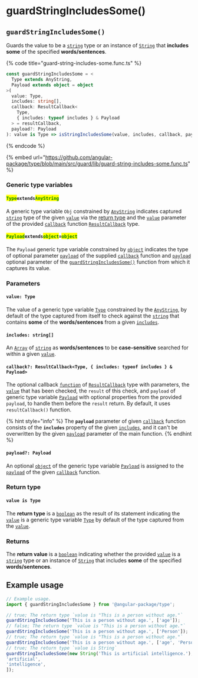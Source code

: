 # guardStringIncludesSome()

## `guardStringIncludesSome()`

Guards the value to be a [`string`](https://developer.mozilla.org/en-US/docs/Web/JavaScript/Reference/Global\_Objects/String) type or an instance of [`String`](https://developer.mozilla.org/en-US/docs/Web/JavaScript/Reference/Global\_Objects/String) that **includes** **some** of the specified **words/sentences**.

{% code title="guard-string-includes-some.func.ts" %}
```typescript
const guardStringIncludesSome = <
  Type extends AnyString,
  Payload extends object = object
>(
  value: Type,
  includes: string[],
  callback: ResultCallback<
    Type,
    { includes: typeof includes } & Payload
  > = resultCallback,
  payload?: Payload
): value is Type => isStringIncludesSome(value, includes, callback, payload);
```
{% endcode %}

{% embed url="https://github.com/angular-package/type/blob/main/src/guard/lib/guard-string-includes-some.func.ts" %}

### Generic type variables

#### <mark style="color:green;">**`Type`**</mark>**`extends`**<mark style="color:green;">**`AnyString`**</mark>

A generic type variable `Obj` constrained by [`AnyString`](../types/anystring.md) indicates captured [`string`](https://www.typescriptlang.org/docs/handbook/basic-types.html#string) type of the given [`value`](guardstringincludessome.md#value-type) via the [return type](guardstringincludessome.md#return-type) and the [`value`](../types/resultcallback.md#value-value) parameter of the provided [`callback`](guardstringincludessome.md#callback-resultcallback-less-than-type-includes-typeof-includes-and-payload-greater-than) function [`ResultCallback`](../types/resultcallback.md) type.

#### <mark style="color:green;">**`Payload`**</mark>**`extends`**<mark style="color:green;">**`object`**</mark>**`=`**<mark style="color:green;">**`object`**</mark>

The `Payload` generic type variable constrained by [`object`](https://www.typescriptlang.org/docs/handbook/basic-types.html#object) indicates the type of optional parameter [`payload`](../types/resultcallback.md#payload-payload) of the supplied [`callback`](guardstringincludessome.md#callback-resultcallback-less-than-type-includes-typeof-includes-and-payload-greater-than) function and [`payload`](guardstringincludessome.md#payload-payload) optional parameter of the [`guardStringIncludesSome()`](guardstringincludessome.md#guardstringincludessome) function from which it captures its value.

### Parameters

#### `value: Type`

The value of a generic type variable [`Type`](guardstringincludessome.md#typeextendsanystring) constrained by the [`AnyString`](../types/anystring.md), by default of the type captured from itself to check against the [`string`](https://developer.mozilla.org/en-US/docs/Web/JavaScript/Reference/Global\_Objects/String) that contains **some** of the **words/sentences** from a given [`includes`](guardstringincludessome.md#includes-string).

#### `includes: string[]`

An [`Array`](https://developer.mozilla.org/en-US/docs/Web/JavaScript/Reference/Global\_Objects/Array) of [`string`](https://developer.mozilla.org/en-US/docs/Web/JavaScript/Reference/Global\_Objects/String) as **words/sentences** to be **case-sensitive** searched for within a given [`value`](guardstringincludessome.md#value-type).

#### `callback?: ResultCallback<Type, { includes: typeof includes } & Payload>`

The optional callback [`function`](https://developer.mozilla.org/en-US/docs/Web/JavaScript/Guide/Functions) of [`ResultCallback`](../types/resultcallback.md) type with parameters, the [`value`](guardstringincludessome.md#value-type) that has been checked, the `result` of this check, and `payload` of generic type variable [`Payload`](guardstringincludessome.md#payloadextendsobject) with optional properties from the provided `payload`, to handle them before the `result` return. By default, it uses `resultCallback()` function.

{% hint style="info" %}
The **`payload`** parameter of given [`callback`](guardstringincludessome.md#callback-resultcallback-less-than-type-includes-typeof-includes-and-payload-greater-than) function consists of the **`includes`** property of the given [`includes`](guardstringincludessome.md#includes-string), and it can't be overwritten by the given [`payload`](guardstringincludessome.md#payload-payload) parameter of the main function.
{% endhint %}

#### `payload?: Payload`

An optional [`object`](https://developer.mozilla.org/en-US/docs/Web/JavaScript/Reference/Global\_Objects/Object) of the generic type variable [`Payload`](guardstringincludessome.md#payloadextendsobject-object) is assigned to the [`payload`](../types/resultcallback.md#payload-payload) of the given [`callback`](guardstringincludessome.md#callback-resultcallback-less-than-type-includes-typeof-includes-and-payload-greater-than) function.

### Return type

#### `value is Type`

The **return type** is a [`boolean`](https://www.typescriptlang.org/docs/handbook/basic-types.html#boolean) as the result of its statement indicating the [`value`](guardstringincludessome.md#value-type) is a generic type variable [`Type`](guardstringincludessome.md#typeextendsanystring) by default of the type captured from the [`value`](guardstringincludessome.md#value-type).

### Returns

The **return value** is a [`boolean`](https://developer.mozilla.org/en-US/docs/Web/JavaScript/Reference/Global\_Objects/Boolean) indicating whether the provided [`value`](guardstringincludessome.md#value-type) is a [`string`](https://developer.mozilla.org/en-US/docs/Web/JavaScript/Reference/Global\_Objects/String) type or an instance of [`String`](https://developer.mozilla.org/en-US/docs/Web/JavaScript/Reference/Global\_Objects/String) that includes **some** of the specified **words/sentences**.

## Example usage

```typescript
// Example usage.
import { guardStringIncludesSome } from '@angular-package/type';

// true; The return type `value is "This is a person without age."`
guardStringIncludesSome('This is a person without age.', ['age']);
// false; The return type `value is "This is a person without age."`
guardStringIncludesSome('This is a person without age.', ['Person']);
// true; The return type `value is "This is a person without age."`
guardStringIncludesSome('This is a person without age.', ['age', 'Person']);
// true; The return type `value is String`
guardStringIncludesSome(new String('This is artificial intelligence.'), [
'artificial',
'intelligence',
]);
```
